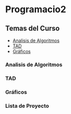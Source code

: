 # Programacio2

## Temas del Curso

- [Analisis de Algoritmos](#analisis-de-algoritmos)
- [TAD](#tad)
- [Gráficos](#gráficos)

### Analisis de Algoritmos
### TAD
### Gráficos
### Lista de Proyecto
